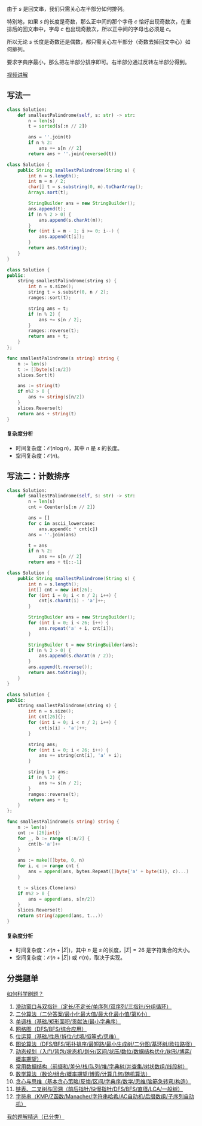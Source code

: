 由于 $s$ 是回文串，我们只需关心左半部分如何排列。

特别地，如果 $s$ 的长度是奇数，那么正中间的那个字母 $\textit{c}$ 恰好出现奇数次，在重排后的回文串中，字母 $\textit{c}$ 也出现奇数次，所以正中间的字母也必须是 $\textit{c}$。

所以无论 $s$ 长度是奇数还是偶数，都只需关心左半部分（奇数去掉回文中心）如何排列。

要求字典序最小，那么把左半部分排序即可。右半部分通过反转左半部分得到。

[视频讲解](https://www.bilibili.com/video/BV1e3dBYLEDz/?t=1m21s)

## 写法一

```py [sol-Python3]
class Solution:
    def smallestPalindrome(self, s: str) -> str:
        n = len(s)
        t = sorted(s[:n // 2])

        ans = ''.join(t)
        if n % 2:
            ans += s[n // 2]
        return ans + ''.join(reversed(t))
```

```java [sol-Java]
class Solution {
    public String smallestPalindrome(String s) {
        int n = s.length();
        int m = n / 2;
        char[] t = s.substring(0, m).toCharArray();
        Arrays.sort(t);

        StringBuilder ans = new StringBuilder();
        ans.append(t);
        if (n % 2 > 0) {
            ans.append(s.charAt(m));
        }
        for (int i = m - 1; i >= 0; i--) {
            ans.append(t[i]);
        }
        return ans.toString();
    }
}
```

```cpp [sol-C++]
class Solution {
public:
    string smallestPalindrome(string s) {
        int n = s.size();
        string t = s.substr(0, n / 2);
        ranges::sort(t);

        string ans = t;
        if (n % 2) {
            ans += s[n / 2];
        }
        ranges::reverse(t);
        return ans + t;
    }
};
```

```go [sol-Go]
func smallestPalindrome(s string) string {
	n := len(s)
	t := []byte(s[:n/2])
	slices.Sort(t)

	ans := string(t)
	if n%2 > 0 {
		ans += string(s[n/2])
	}
	slices.Reverse(t)
	return ans + string(t)
}
```

#### 复杂度分析

- 时间复杂度：$\mathcal{O}(n\log n)$，其中 $n$ 是 $s$ 的长度。
- 空间复杂度：$\mathcal{O}(n)$。

## 写法二：计数排序

```py [sol-Python3]
class Solution:
    def smallestPalindrome(self, s: str) -> str:
        n = len(s)
        cnt = Counter(s[:n // 2])

        ans = []
        for c in ascii_lowercase:
            ans.append(c * cnt[c])
        ans = ''.join(ans)

        t = ans
        if n % 2:
            ans += s[n // 2]
        return ans + t[::-1]
```

```java [sol-Java]
class Solution {
    public String smallestPalindrome(String s) {
        int n = s.length();
        int[] cnt = new int[26];
        for (int i = 0; i < n / 2; i++) {
            cnt[s.charAt(i) - 'a']++;
        }

        StringBuilder ans = new StringBuilder();
        for (int i = 0; i < 26; i++) {
            ans.repeat('a' + i, cnt[i]);
        }

        StringBuilder t = new StringBuilder(ans);
        if (n % 2 > 0) {
            ans.append(s.charAt(n / 2));
        }
        ans.append(t.reverse());
        return ans.toString();
    }
}
```

```cpp [sol-C++]
class Solution {
public:
    string smallestPalindrome(string s) {
        int n = s.size();
        int cnt[26]{};
        for (int i = 0; i < n / 2; i++) {
            cnt[s[i] - 'a']++;
        }

        string ans;
        for (int i = 0; i < 26; i++) {
            ans += string(cnt[i], 'a' + i);
        }

        string t = ans;
        if (n % 2) {
            ans += s[n / 2];
        }
        ranges::reverse(t);
        return ans + t;
    }
};
```

```go [sol-Go]
func smallestPalindrome(s string) string {
	n := len(s)
	cnt := [26]int{}
	for _, b := range s[:n/2] {
		cnt[b-'a']++
	}

	ans := make([]byte, 0, n)
	for i, c := range cnt {
		ans = append(ans, bytes.Repeat([]byte{'a' + byte(i)}, c)...)
	}

	t := slices.Clone(ans)
	if n%2 > 0 {
		ans = append(ans, s[n/2])
	}
	slices.Reverse(t)
	return string(append(ans, t...))
}
```

#### 复杂度分析

- 时间复杂度：$\mathcal{O}(n + |\Sigma|)$，其中 $n$ 是 $s$ 的长度，$|\Sigma|=26$ 是字符集合的大小。
- 空间复杂度：$\mathcal{O}(n + |\Sigma|)$ 或 $\mathcal{O}(n)$，取决于实现。

## 分类题单

[如何科学刷题？](https://leetcode.cn/circle/discuss/RvFUtj/)

1. [滑动窗口与双指针（定长/不定长/单序列/双序列/三指针/分组循环）](https://leetcode.cn/circle/discuss/0viNMK/)
2. [二分算法（二分答案/最小化最大值/最大化最小值/第K小）](https://leetcode.cn/circle/discuss/SqopEo/)
3. [单调栈（基础/矩形面积/贡献法/最小字典序）](https://leetcode.cn/circle/discuss/9oZFK9/)
4. [网格图（DFS/BFS/综合应用）](https://leetcode.cn/circle/discuss/YiXPXW/)
5. [位运算（基础/性质/拆位/试填/恒等式/思维）](https://leetcode.cn/circle/discuss/dHn9Vk/)
6. [图论算法（DFS/BFS/拓扑排序/最短路/最小生成树/二分图/基环树/欧拉路径）](https://leetcode.cn/circle/discuss/01LUak/)
7. [动态规划（入门/背包/状态机/划分/区间/状压/数位/数据结构优化/树形/博弈/概率期望）](https://leetcode.cn/circle/discuss/tXLS3i/)
8. [常用数据结构（前缀和/差分/栈/队列/堆/字典树/并查集/树状数组/线段树）](https://leetcode.cn/circle/discuss/mOr1u6/)
9. [数学算法（数论/组合/概率期望/博弈/计算几何/随机算法）](https://leetcode.cn/circle/discuss/IYT3ss/)
10. [贪心与思维（基本贪心策略/反悔/区间/字典序/数学/思维/脑筋急转弯/构造）](https://leetcode.cn/circle/discuss/g6KTKL/)
11. [链表、二叉树与回溯（前后指针/快慢指针/DFS/BFS/直径/LCA/一般树）](https://leetcode.cn/circle/discuss/K0n2gO/)
12. [字符串（KMP/Z函数/Manacher/字符串哈希/AC自动机/后缀数组/子序列自动机）](https://leetcode.cn/circle/discuss/SJFwQI/)

[我的题解精选（已分类）](https://github.com/EndlessCheng/codeforces-go/blob/master/leetcode/SOLUTIONS.md)
